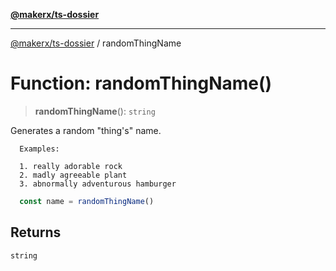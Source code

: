 [**@makerx/ts-dossier**](/docs/README.md)

***

[@makerx/ts-dossier](/docs/README.md) / randomThingName

# Function: randomThingName()

> **randomThingName**(): `string`

Generates a random "thing's" name.

```text
  Examples:

  1. really adorable rock
  2. madly agreeable plant
  3. abnormally adventurous hamburger
```

```typescript
  const name = randomThingName()
```

## Returns

`string`

